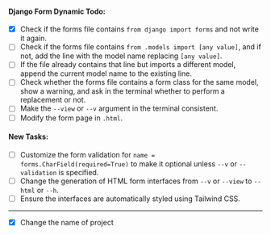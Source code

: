 #### Django Form Dynamic Todo:

- [x] Check if the forms file contains `from django import forms` and not write it again.
- [ ] Check if the forms file contains `from .models import [any value]`, and if not, add the line with the model name replacing `[any value]`.
- [ ] If the file already contains that line but imports a different model, append the current model name to the existing line.
- [ ] Check whether the forms file contains a form class for the same model, show a warning, and ask in the terminal whether to perform a replacement or not.
- [ ] Make the `--view` or `--v` argument in the terminal consistent.
- [ ] Modify the form page in `.html`.

#### New Tasks:

- [ ] Customize the form validation for `name = forms.CharField(required=True)` to make it optional unless `--v` or `--validation` is specified.
- [ ] Change the generation of HTML form interfaces from `--v` or `--view` to `--html` or `--h`.
- [ ] Ensure the interfaces are automatically styled using Tailwind CSS.

---

- [x] Change the name of project
